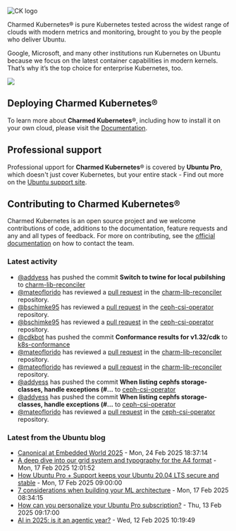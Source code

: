 ![CK logo](https://assets.ubuntu.com/v1/451d4cf4-Charmed+Kubernetes_RGB_onWhite_2022.svg)

Charmed Kubernetes® is pure Kubernetes tested across the widest range of clouds with modern metrics and monitoring, brought to you by the people who deliver Ubuntu.

Google, Microsoft, and many other institutions run Kubernetes on Ubuntu because we focus on the latest container capabilities in modern kernels. That’s why it’s the top choice for enterprise Kubernetes, too.

![](https://assets.ubuntu.com/v1/843c77b6-juju-at-a-glace.svg)

## Deploying Charmed Kubernetes®

To learn more about **Charmed Kubernetes**®, including how to install it on your own cloud, please visit the [Documentation][docs].

## Professional support

Professional upport for **Charmed Kubernetes**® is covered by **Ubuntu Pro**, which doesn't just cover Kubernetes, but your entire stack - Find out more on the [Ubuntu support site](https://ubuntu.com/support).

## Contributing to Charmed Kubernetes®

Charmed Kubernetes is an open source project and we welcome contributions of code, additions to the documentation, feature requests and any and all types of feedback. For more on contributing, see the [official documentation][get-in-touch] on how to contact the team.

<!-- LINKS -->
[docs]: https://ubuntu.com/kubernetes/docs
[get-in-touch]: https://ubuntu.com/kubernetes/docs/get-in-touch

### Latest activity

<!-- activity starts -->
 - [@addyess](https://github.com/addyess) has pushed the commit **Switch to twine for local pubilshing** to [charm-lib-reconciler](https://github.com/charmed-kubernetes/charm-lib-reconciler)
 - [@mateoflorido](https://github.com/mateoflorido) has reviewed a [pull request](https://github.com/charmed-kubernetes/charm-lib-reconciler/pull/5) in the [charm-lib-reconciler](https://github.com/charmed-kubernetes/charm-lib-reconciler) repository.
 - [@bschimke95](https://github.com/bschimke95) has reviewed a [pull request](https://github.com/charmed-kubernetes/ceph-csi-operator/pull/39) in the [ceph-csi-operator](https://github.com/charmed-kubernetes/ceph-csi-operator) repository.
 - [@bschimke95](https://github.com/bschimke95) has reviewed a [pull request](https://github.com/charmed-kubernetes/ceph-csi-operator/pull/39) in the [ceph-csi-operator](https://github.com/charmed-kubernetes/ceph-csi-operator) repository.
 - [@cdkbot](https://github.com/cdkbot) has pushed the commit **Conformance results for v1.32/cdk** to [k8s-conformance](https://github.com/charmed-kubernetes/k8s-conformance)
 - [@mateoflorido](https://github.com/mateoflorido) has reviewed a [pull request](https://github.com/charmed-kubernetes/charm-lib-reconciler/pull/5) in the [charm-lib-reconciler](https://github.com/charmed-kubernetes/charm-lib-reconciler) repository.
 - [@mateoflorido](https://github.com/mateoflorido) has reviewed a [pull request](https://github.com/charmed-kubernetes/charm-lib-reconciler/pull/5) in the [charm-lib-reconciler](https://github.com/charmed-kubernetes/charm-lib-reconciler) repository.
 - [@addyess](https://github.com/addyess) has pushed the commit **When listing cephfs storage-classes, handle exceptions (#...** to [ceph-csi-operator](https://github.com/charmed-kubernetes/ceph-csi-operator)
 - [@addyess](https://github.com/addyess) has pushed the commit **When listing cephfs storage-classes, handle exceptions (#...** to [ceph-csi-operator](https://github.com/charmed-kubernetes/ceph-csi-operator)
 - [@mateoflorido](https://github.com/mateoflorido) has reviewed a [pull request](https://github.com/charmed-kubernetes/ceph-csi-operator/pull/40) in the [ceph-csi-operator](https://github.com/charmed-kubernetes/ceph-csi-operator) repository.
<!-- activity ends -->

<!-- roadmap starts -->

<!-- roadmap ends -->

### Latest from the Ubuntu blog

<!-- blog starts -->
* [Canonical at Embedded World 2025](https://ubuntu.com//blog/canonical-at-embedded-world-2025) - Mon, 24 Feb 2025 18:37:14 
* [A deep dive into our grid system and typography for the A4 format](https://ubuntu.com//blog/a-look-under-the-hood-of-our-grid-system-and-typography-for-the-a4-format) - Mon, 17 Feb 2025 12:01:52 
* [How Ubuntu Pro + Support keeps your Ubuntu 20.04 LTS secure and stable](https://ubuntu.com//blog/20-04-support-how-ubuntu-pro-support-keeps-your-ubuntu-20-04-lts-secure-and-stable) - Mon, 17 Feb 2025 09:00:00 
* [7 considerations when building your ML architecture](https://ubuntu.com//blog/7-considerations-ml-architecture) - Mon, 17 Feb 2025 08:34:15 
* [How can you personalize your Ubuntu Pro subscription?](https://ubuntu.com//blog/how-can-you-personalize-your-ubuntu-pro-subscription) - Thu, 13 Feb 2025 09:17:00 
* [AI in 2025: is it an agentic year?](https://ubuntu.com//blog/ai-in-2025-is-it-an-agentic-year) - Wed, 12 Feb 2025 10:19:49 
<!-- blog ends -->
